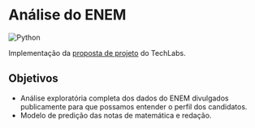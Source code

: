 # Análise do ENEM
![Python](https://img.shields.io/badge/Python-3776AB?style=flat-square&logo=python&logoColor=white)

Implementação da [proposta de projeto](proposta.md) do TechLabs.

## Objetivos

- Análise exploratória completa dos dados do ENEM divulgados publicamente para que possamos entender o perfil dos candidatos.
- Modelo de predição das notas de matemática e redação.
